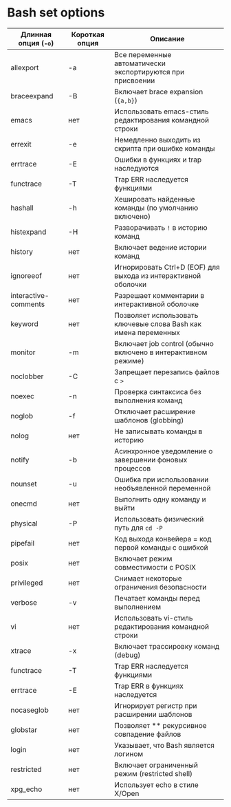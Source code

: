 # Bash set options

| Длинная опция (`-o`)         | Короткая опция | Описание |
|-------------------------------|----------------|----------|
| allexport                     | -a             | Все переменные автоматически экспортируются при присвоении |
| braceexpand                   | -B             | Включает brace expansion (`{a,b}`) |
| emacs                         | нет            | Использовать emacs-стиль редактирования командной строки |
| errexit                       | -e             | Немедленно выходить из скрипта при ошибке команды |
| errtrace                      | -E             | Ошибки в функциях и trap наследуются |
| functrace                     | -T             | Trap ERR наследуется функциями |
| hashall                       | -h             | Хешировать найденные команды (по умолчанию включено) |
| histexpand                     | -H             | Разворачивать `!` в историю команд |
| history                       | нет            | Включает ведение истории команд |
| ignoreeof                     | нет            | Игнорировать Ctrl+D (EOF) для выхода из интерактивной оболочки |
| interactive-comments          | нет            | Разрешает комментарии в интерактивной оболочке |
| keyword                       | нет            | Позволяет использовать ключевые слова Bash как имена переменных |
| monitor                       | -m             | Включает job control (обычно включено в интерактивном режиме) |
| noclobber                      | -C             | Запрещает перезапись файлов с `>` |
| noexec                        | -n             | Проверка синтаксиса без выполнения команд |
| noglob                        | -f             | Отключает расширение шаблонов (globbing) |
| nolog                         | нет            | Не записывать команды в историю |
| notify                        | -b             | Асинхронное уведомление о завершении фоновых процессов |
| nounset                       | -u             | Ошибка при использовании необъявленной переменной |
| onecmd                        | нет            | Выполнить одну команду и выйти |
| physical                      | -P             | Использовать физический путь для `cd -P` |
| pipefail                      | нет            | Код выхода конвейера = код первой команды с ошибкой |
| posix                         | нет            | Включает режим совместимости с POSIX |
| privileged                    | нет            | Снимает некоторые ограничения безопасности |
| verbose                       | -v             | Печатает команды перед выполнением |
| vi                            | нет            | Использовать vi-стиль редактирования командной строки |
| xtrace                        | -x             | Включает трассировку команд (debug) |
| functrace                     | -T             | Trap ERR наследуется функциями |
| errtrace                      | -E             | Trap ERR в функциях наследуется |
| nocaseglob                     | нет            | Игнорирует регистр при расширении шаблонов |
| globstar                       | нет            | Позволяет ** рекурсивное совпадение файлов |
| login                          | нет            | Указывает, что Bash является логином |
| restricted                     | нет            | Включает ограниченный режим (restricted shell) |
| xpg_echo                       | нет            | Использует echo в стиле X/Open |

